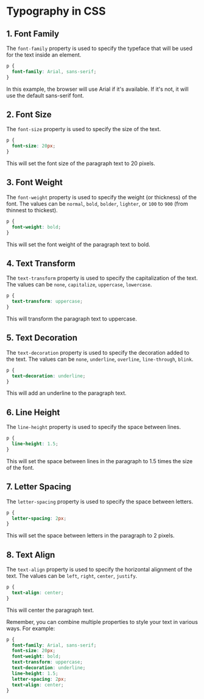 # Typography in CSS

## 1. Font Family

The `font-family` property is used to specify the typeface that will be used for the text inside an element.

```css
p {
  font-family: Arial, sans-serif;
}
```
In this example, the browser will use Arial if it's available. If it's not, it will use the default sans-serif font.

## 2. Font Size

The `font-size` property is used to specify the size of the text.

```css
p {
  font-size: 20px;
}
```
This will set the font size of the paragraph text to 20 pixels.

## 3. Font Weight

The `font-weight` property is used to specify the weight (or thickness) of the font. The values can be `normal`, `bold`, `bolder`, `lighter`, or `100` to `900` (from thinnest to thickest).

```css
p {
  font-weight: bold;
}
```
This will set the font weight of the paragraph text to bold.

## 4. Text Transform

The `text-transform` property is used to specify the capitalization of the text. The values can be `none`, `capitalize`, `uppercase`, `lowercase`.

```css
p {
  text-transform: uppercase;
}
```
This will transform the paragraph text to uppercase.

## 5. Text Decoration

The `text-decoration` property is used to specify the decoration added to the text. The values can be `none`, `underline`, `overline`, `line-through`, `blink`.

```css
p {
  text-decoration: underline;
}
```
This will add an underline to the paragraph text.

## 6. Line Height

The `line-height` property is used to specify the space between lines.

```css
p {
  line-height: 1.5;
}
```
This will set the space between lines in the paragraph to 1.5 times the size of the font.

## 7. Letter Spacing

The `letter-spacing` property is used to specify the space between letters.

```css
p {
  letter-spacing: 2px;
}
```
This will set the space between letters in the paragraph to 2 pixels.

## 8. Text Align

The `text-align` property is used to specify the horizontal alignment of the text. The values can be `left`, `right`, `center`, `justify`.

```css
p {
  text-align: center;
}
```
This will center the paragraph text.

Remember, you can combine multiple properties to style your text in various ways. For example:

```css
p {
  font-family: Arial, sans-serif;
  font-size: 20px;
  font-weight: bold;
  text-transform: uppercase;
  text-decoration: underline;
  line-height: 1.5;
  letter-spacing: 2px;
  text-align: center;
}
```